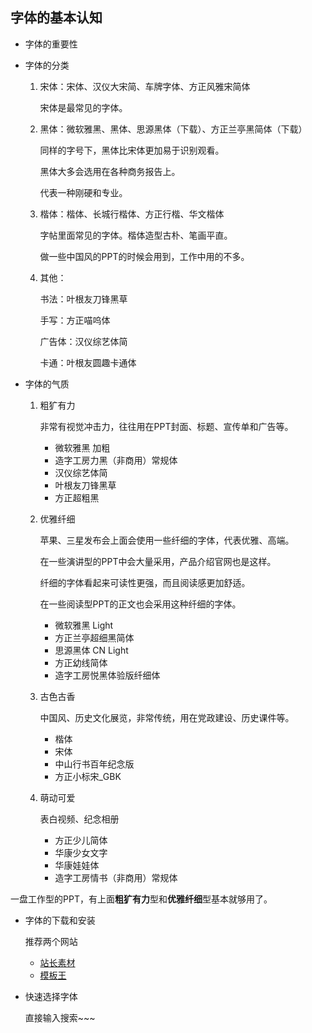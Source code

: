 ## 字体的基本认知

- 字体的重要性

- 字体的分类
  1. 宋体：宋体、汉仪大宋简、车牌字体、方正风雅宋简体
  
     宋体是最常见的字体。
  
  2. 黑体：微软雅黑、黑体、思源黑体（下载）、方正兰亭黑简体（下载）
  
     同样的字号下，黑体比宋体更加易于识别观看。
  
     黑体大多会选用在各种商务报告上。
  
     代表一种刚硬和专业。
  
  3. 楷体：楷体、长城行楷体、方正行楷、华文楷体
  
     字帖里面常见的字体。楷体造型古朴、笔画平直。
  
     做一些中国风的PPT的时候会用到，工作中用的不多。
  
  4. 其他：
  
     书法：叶根友刀锋黑草
  
     手写：方正喵呜体
  
     广告体：汉仪综艺体简
  
     卡通：叶根友圆趣卡通体
  
- 字体的气质

  1. 粗犷有力

     非常有视觉冲击力，往往用在PPT封面、标题、宣传单和广告等。

     - 微软雅黑 加粗
     - 造字工房力黑（非商用）常规体
     - 汉仪综艺体简
     - 叶根友刀锋黑草
     - 方正超粗黑

  2. 优雅纤细

     苹果、三星发布会上面会使用一些纤细的字体，代表优雅、高端。

     在一些演讲型的PPT中会大量采用，产品介绍官网也是这样。

     纤细的字体看起来可读性更强，而且阅读感更加舒适。

     在一些阅读型PPT的正文也会采用这种纤细的字体。

     - 微软雅黑 Light
     - 方正兰亭超细黑简体
     - 思源黑体 CN Light
     - 方正幼线简体
     - 造字工房悦黑体验版纤细体

  3. 古色古香

     中国风、历史文化展览，非常传统，用在党政建设、历史课件等。

     - 楷体
     - 宋体
     - 中山行书百年纪念版
     - 方正小标宋_GBK

  4. 萌动可爱

     表白视频、纪念相册

     - 方正少儿简体
     - 华康少女文字
     - 华康娃娃体
     - 造字工房情书（非商用）常规体

一盘工作型的PPT，有上面**粗犷有力**型和**优雅纤细**型基本就够用了。

- 字体的下载和安装

  推荐两个网站

  - [站长素材](http://font.chinaz.com/)
  - [模板王](http://fonts.mobanwang.com/)

- 快速选择字体

  直接输入搜索~~~
